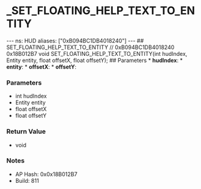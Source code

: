 # _SET_FLOATING_HELP_TEXT_TO_ENTITY

--- ns: HUD aliases: ["0xB094BC1DB4018240"] --- ## SET_FLOATING_HELP_TEXT_TO_ENTITY  // 0xB094BC1DB4018240 0x18B012B7 void SET_FLOATING_HELP_TEXT_TO_ENTITY(int hudIndex, Entity entity, float offsetX, float offsetY);  ## Parameters * **hudIndex**: * **entity**: * **offsetX**: * **offsetY**:

### Parameters
* int hudIndex
* Entity entity
* float offsetX
* float offsetY

### Return Value
* void

### Notes
* AP Hash: 0x0x18B012B7
* Build: 811

